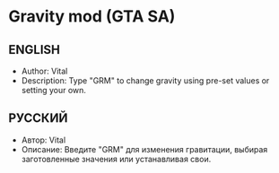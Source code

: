 # Gravity mod (GTA SA)
## ENGLISH
* Author: Vital
* Description: Type "GRM" to change gravity using pre-set values or setting your own.

## РУССКИЙ
* Автор: Vital
* Описание: Введите "GRM" для изменения гравитации, выбирая заготовленные значения или устанавливая свои.